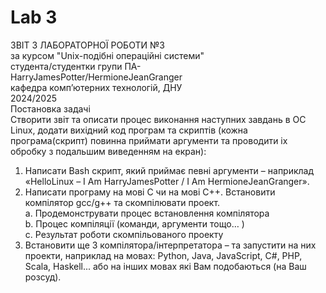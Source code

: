 # Lab 3



ЗВІТ З ЛАБОРАТОРНОЇ РОБОТИ №3  
за курсом "Unix-подібні операційні системи"  
студента/студентки групи ПА-  
HarryJamesPotter/HermioneJeanGranger  
кафедра комп’ютерних технологій, ДНУ  
2024/2025  
Постановка задачі  
Створити звіт та описати процес виконання наступних завдань в ОС Linux, додати вихідний код програм та скриптів 
(кожна програма(скрипт) повинна приймати аргументи та проводити іх обробку з подальшим виведенням на екран):  
1)	Написати Bash скрипт, який приймає певні аргументи – наприклад «HelloLinux – I Am HarryJamesPotter / I Am HermioneJeanGranger».  
2)	Написати програму на мові C чи на мові C++. Встановити компілятор gcc/g++ та скомпілювати проект.  
a.	Продемонструвати процес встановлення компілятора  
b.	Процес компіляції (команди, аргументи тощо… )  
c.	Результат роботи скомпільованого проекту  
3)	Встановити ще 3 компілятора/інтерпретатора – та запустити на них проекти, 
наприклад на мовах: Python, Java, JavaScript, C#, PHP, Scala, Haskell... 
або на інших мовах які Вам подобаються (на Ваш розсуд).





